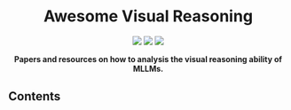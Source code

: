 <h1 align="center">Awesome Visual Reasoning</h1>

<p align="center">
    <img src="https://awesome.re/badge.svg" href="https://awesome.re/badge.svg"/>
    <img src="https://img.shields.io/badge/License-MIT-green.svg" href="https://opensource.org/licenses/MIT"/>
    <img src="https://img.shields.io/badge/PRs-Welcome-green"/>
</p>

<p align="center">
    <b> Papers and resources on how to analysis the visual reasoning ability of MLLMs.</b>
</p>

## Contents
